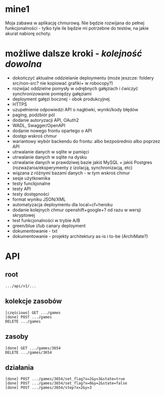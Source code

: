 # mine1

Moja zabawa w aplikację chmurową. 
Nie będzie rozwijana do pełnej funkcjonalności - tylko tyle ile będzie mi potrzebne do testów, na jakie akurat nabiorę ochoty.

# możliwe dalsze kroki - _kolejność dowolna_

* dokończyć aktualne oddzielanie deploymentu (może jeszcze: foldery src/non-src? nie kopiować grafiki+ w robocopy?)
* rozwijać oddzielne pomysły w odrębnych gałęziach i ćwiczyć synchronizowanie pomiędzy gałęziami
* deployment gałęzi bocznej - obok produkcyjnej
* HTTPS
* uzupełnienie odpowiedzi API o nagłówki, wyniki/kody błędów
* paging, podzbiór pól
* dodanie autoryzacji API, OAuth2
* WADL, Swagger/OpenAPI
* dodanie nowego frontu opartego o API
* dostęp wskroś chmur
* wariantowy wybór backendu do frontu: albo bezpośrednio albo poprzez API
* utrwalanie danych w sqlite w pamięci
* utrwalanie danych w sqlite na dysku
* utrwalanie danych w prawdziwej bazie jakiś MySQL + jakiś Postgres (rozważania/eksperymenty z izolacją, synchronizacją, etc)
* wiązana z różnymi bazami danych - w tym wskroś chmur
* sesje użytkownika
* testy funckjonalne
* testy API
* testy dostępności
* format wyniku JSON/XML
* automatyzacja deploymentu dla local+cf+heroku
* dodanie kolejnych chmur openshift+google+? od razu w wersji skryptowej
* test funkcjonalności w trybie A/B
* green/blue i/lub canary deployment
* dokumentowanie - txt
* dokumentowanie - projekty architektury as-is i to-be (ArchiMate?)


# API

## root

	.../api/v1/...

## kolekcje zasobów
	[częściowo] GET .../games
	[done] POST .../games
	DELETE .../games      

## zasoby
	[done] GET .../games/3654
	DELETE .../games/3654

## działania
	[done] POST .../games/3654/set_flag?x=2&y=3&state=true
	[done] POST .../games/3654/set_flag?x=0&y=2&state=false
	[done] POST .../games/3654/step?x=2&y=3
